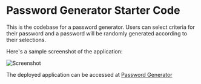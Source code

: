 # Password Generator Starter Code
This is the codebase for a password generator. Users can select criteria for their password and a password will be randomly generated according to their selections.

Here's a sample screenshot of the application:

![Screenshot](https://i.imgur.com/kWPPqG8.jpg)

The deployed application can be accessed at [Password Generator](https://josephn90.github.io/password-generator "Password Generator")
